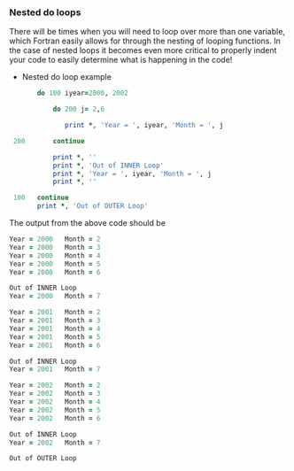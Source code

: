 ### Nested do loops

There will be times when you will need to loop over more than one variable, which Fortran easily allows for through the nesting of looping functions. In the case of nested loops it becomes even more critical to properly indent your code to easily determine what is happening in the code!

- Nested do loop example

```fortran
       do 100 iyear=2000, 2002

           do 200 j= 2,6

              print *, 'Year = ', iyear, 'Month = ', j

 200       continue

           print *, ''
           print *, 'Out of INNER Loop'
           print *, 'Year = ', iyear, 'Month = ', j
           print *, ''

 100   continue
       print *, 'Out of OUTER Loop'
```
The output from the above code should be

```fortran
Year = 2000   Month = 2
Year = 2000   Month = 3
Year = 2000   Month = 4
Year = 2000   Month = 5
Year = 2000   Month = 6

Out of INNER Loop
Year = 2000   Month = 7

Year = 2001   Month = 2
Year = 2001   Month = 3
Year = 2001   Month = 4
Year = 2001   Month = 5
Year = 2001   Month = 6

Out of INNER Loop
Year = 2001   Month = 7

Year = 2002   Month = 2
Year = 2002   Month = 3
Year = 2002   Month = 4
Year = 2002   Month = 5
Year = 2002   Month = 6

Out of INNER Loop
Year = 2002   Month = 7

Out of OUTER Loop
```
